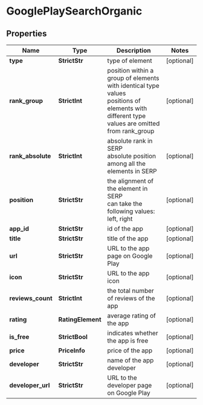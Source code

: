 # GooglePlaySearchOrganic


## Properties

| Name | Type | Description | Notes |
|------------ | ------------- | ------------- | -------------|
**type** | **StrictStr** | type of element |[optional]|
**rank_group** | **StrictInt** | position within a group of elements with identical type values<br>positions of elements with different type values are omitted from rank_group |[optional]|
**rank_absolute** | **StrictInt** | absolute rank in SERP<br>absolute position among all the elements in SERP |[optional]|
**position** | **StrictStr** | the alignment of the element in SERP<br>can take the following values:<br>left, right |[optional]|
**app_id** | **StrictStr** | id of the app |[optional]|
**title** | **StrictStr** | title of the app |[optional]|
**url** | **StrictStr** | URL to the app page on Google Play |[optional]|
**icon** | **StrictStr** | URL to the app icon |[optional]|
**reviews_count** | **StrictInt** | the total number of reviews of the app |[optional]|
**rating** | **RatingElement** | average rating of the app |[optional]|
**is_free** | **StrictBool** | indicates whether the app is free |[optional]|
**price** | **PriceInfo** | price of the app |[optional]|
**developer** | **StrictStr** | name of the app developer |[optional]|
**developer_url** | **StrictStr** | URL to the developer page on Google Play |[optional]|